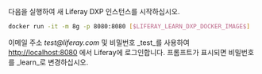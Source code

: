 다음을 실행하여 새 Liferay DXP 인스턴스를 시작하십시오.

```bash
docker run -it -m 8g -p 8080:8080 [$LIFERAY_LEARN_DXP_DOCKER_IMAGE$]
```

이메일 주소 _test@liferay.com_ 및 비밀번호 _test_를 사용하여 <http://localhost:8080> 에서 Liferay에 로그인합니다. 프롬프트가 표시되면 비밀번호를 _learn_로 변경하십시오.
